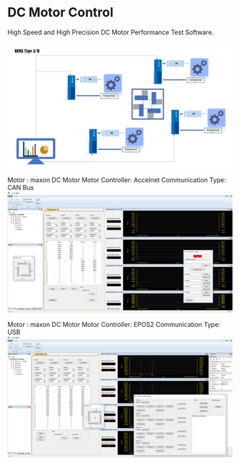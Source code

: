 
# DC Motor Control

High Speed and High Precision DC Motor Performance Test Software.

![Image](/images/RemaTypeAB.png)

Motor : maxon DC Motor
Motor Controller: Accelnet 
Communication Type: CAN Bus
![Image](/images/RemaTypeA.PNG)

Motor : maxon DC Motor
Motor Controller: EPOS2
Communication Type: USB
![Image](/images/RemaTypeB.PNG)

